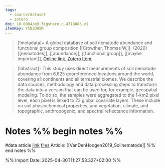 ```yaml
---
tags:
  - source/dataset
  - zotero
doi: 10.6084/m9.figshare.c.4718003.v1
itemKey: YCN2QH5M
---
```

>[!metadata]+
> A global database of soil nematode abundance and functional group composition
> [[Crowther, Thomas W.]], 
>  (2020)
> [[nematodes]], [[abundance]], [[functional group]], [[maybe important]], 
> [Online link](https://springernature.figshare.com/collections/A_global_database_of_soil_nematode_abundance_and_functional_group_composition/4718003), [Zotero Item](zotero://select/library/items/YCN2QH5M), 

>[!abstract]-
>This study uses direct measurements of soil nematode abundance from 6,825 georeferenced locations around the world, covering all continents and all terrestrial biomes. We describe the data sources, methodology and data processing steps to transform the data into a version that can be used for, for example, geospatial modeling. To do so, the samples were aggregated to the 1-km2 pixel level, each pixel is linked to 73 global covariate layers. These include on soil physiochemical properties, and vegetation, climate, and topographic, anthropogenic, and spectral reflectance information.

# Notes %% begin notes %%
#data 
article [link](https://www.nature.com/articles/s41597-020-0437-3)
[files](file:\\\C:\Users\aburg\Documents\code\nematode_exploration\data)
Article: [[VanDenHoogen2019_Soilnematode]]
%% end notes %%




%% Import Date: 2025-04-30T11:27:53.327+02:00 %%
